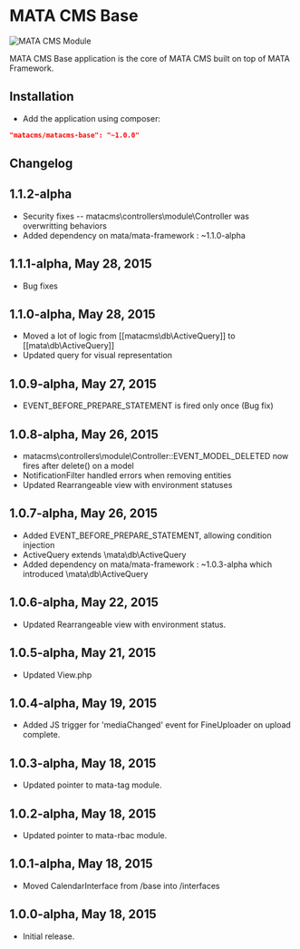 MATA CMS Base
==========================================

![MATA CMS Module](https://s3-eu-west-1.amazonaws.com/qi-interactive/assets/mata-cms/gear-mata-logo%402x.png)


MATA CMS Base application is the core of MATA CMS built on top of MATA Framework.


Installation
------------

- Add the application using composer: 

```json
"matacms/matacms-base": "~1.0.0"
```

Changelog
---------

## 1.1.2-alpha
- Security fixes -- matacms\controllers\module\Controller was overwritting behaviors
- Added dependency on mata/mata-framework : ~1.1.0-alpha

## 1.1.1-alpha, May 28, 2015
- Bug fixes

## 1.1.0-alpha, May 28, 2015
- Moved a lot of logic from [[matacms\db\ActiveQuery]] to [[mata\db\ActiveQuery]]
- Updated query for visual representation


## 1.0.9-alpha, May 27, 2015

- EVENT_BEFORE_PREPARE_STATEMENT is fired only once (Bug fix)

## 1.0.8-alpha, May 26, 2015

- matacms\controllers\module\Controller::EVENT_MODEL_DELETED now fires after delete() on a model
- NotificationFilter handled errors when removing entities
- Updated Rearrangeable view with environment statuses


## 1.0.7-alpha, May 26, 2015

- Added EVENT_BEFORE_PREPARE_STATEMENT, allowing condition injection 
- ActiveQuery extends \mata\db\ActiveQuery
- Added dependency on mata/mata-framework : ~1.0.3-alpha which introduced \mata\db\ActiveQuery

## 1.0.6-alpha, May 22, 2015

- Updated Rearrangeable view with environment status.

## 1.0.5-alpha, May 21, 2015

- Updated View.php

## 1.0.4-alpha, May 19, 2015

- Added JS trigger for 'mediaChanged' event for FineUploader on upload complete.

## 1.0.3-alpha, May 18, 2015

- Updated pointer to mata-tag module.

## 1.0.2-alpha, May 18, 2015

- Updated pointer to mata-rbac module.

## 1.0.1-alpha, May 18, 2015

- Moved CalendarInterface from /base into /interfaces

## 1.0.0-alpha, May 18, 2015

- Initial release.
